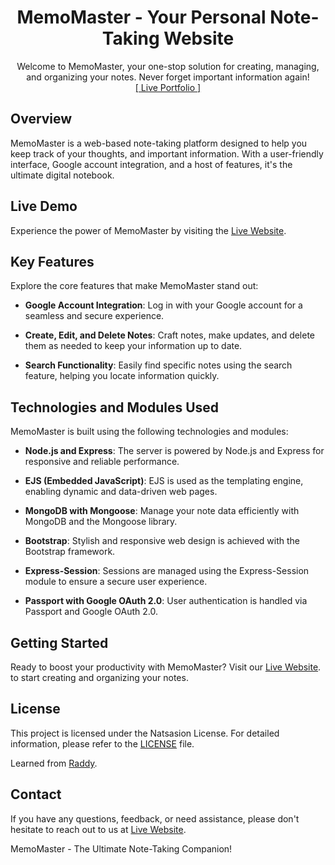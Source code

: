 <h1 align="center">MemoMaster - Your Personal Note-Taking Website</h1>
<p align="center">
     Welcome to MemoMaster, your one-stop solution for creating, managing, and organizing your notes. Never forget important information again!
    <br>
    <a href="https://memomaster.onrender.com/">[ Live Portfolio ]</a>
</p>

## Overview

MemoMaster is a web-based note-taking platform designed to help you keep track of your thoughts, and important information. With a user-friendly interface, Google account integration, and a host of features, it's the ultimate digital notebook.

## Live Demo

Experience the power of MemoMaster by visiting the [Live Website](https://memomaster.onrender.com).

## Key Features

Explore the core features that make MemoMaster stand out:

- **Google Account Integration**: Log in with your Google account for a seamless and secure experience.

- **Create, Edit, and Delete Notes**: Craft notes, make updates, and delete them as needed to keep your information up to date.

- **Search Functionality**: Easily find specific notes using the search feature, helping you locate information quickly.

## Technologies and Modules Used

MemoMaster is built using the following technologies and modules:

- **Node.js and Express**: The server is powered by Node.js and Express for responsive and reliable performance.

- **EJS (Embedded JavaScript)**: EJS is used as the templating engine, enabling dynamic and data-driven web pages.

- **MongoDB with Mongoose**: Manage your note data efficiently with MongoDB and the Mongoose library.

- **Bootstrap**: Stylish and responsive web design is achieved with the Bootstrap framework.

- **Express-Session**: Sessions are managed using the Express-Session module to ensure a secure user experience.

- **Passport with Google OAuth 2.0**: User authentication is handled via Passport and Google OAuth 2.0.

## Getting Started

Ready to boost your productivity with MemoMaster? Visit our [Live Website](https://memomaster.onrender.com). to start creating and organizing your notes.

## License

This project is licensed under the Natsasion License. For detailed information, please refer to the [LICENSE](LICENSE.md) file.

Learned from [Raddy](https://www.youtube.com/watch?v=BDo1lgaZuII).
## Contact

If you have any questions, feedback, or need assistance, please don't hesitate to reach out to us at [Live Website](https://memomaster.onrender.com).

MemoMaster - The Ultimate Note-Taking Companion!

